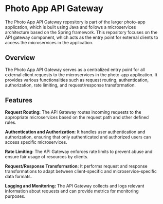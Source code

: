 # Photo App API Gateway
The Photo App API Gateway repository is part of the larger photo-app application, which is built using Java and follows a microservices architecture based on the Spring framework. This repository focuses on the API gateway component, which acts as the entry point for external clients to access the microservices in the application.

## Overview
The Photo App API Gateway serves as a centralized entry point for all external client requests to the microservices in the photo-app application. It provides various functionalities such as request routing, authentication, authorization, rate limiting, and request/response transformation.

## Features
**Request Routing:** The API Gateway routes incoming requests to the appropriate microservices based on the request path and other defined rules.

**Authentication and Authorization:** It handles user authentication and authorization, ensuring that only authenticated and authorized users can access specific microservices.

**Rate Limiting:** The API Gateway enforces rate limits to prevent abuse and ensure fair usage of resources by clients.

**Request/Response Transformation:** It performs request and response transformations to adapt between client-specific and microservice-specific data formats.

**Logging and Monitoring:** The API Gateway collects and logs relevant information about requests and can provide metrics for monitoring purposes.
